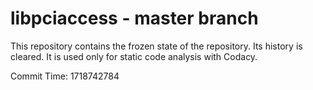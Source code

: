 # libpciaccess - master branch

This repository contains the frozen state of the repository.
Its history is cleared. It is used only for static code
analysis with Codacy.

Commit Time: 1718742784